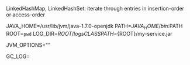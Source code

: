 
LinkedHashMap, LinkedHashSet: iterate through entries in insertion-order or access-order 

JAVA_HOME=/usr/lib/jvm/java-1.7.0-openjdk
PATH=$JAVA_HOME/bin:$PATH
ROOT=`pwd`
LOG_DIR=${ROOT}/logs
CLASSPATH=${ROOT}/my-service.jar

JVM_OPTIONS=""

GC_LOG=
